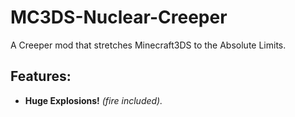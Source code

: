 # MC3DS-Nuclear-Creeper
A Creeper mod that stretches Minecraft3DS to the Absolute Limits.

## Features:
- **Huge Explosions!** *(**fire included*).**
